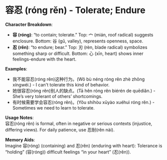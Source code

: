 # **容忍 (róng rěn) - Tolerate; Endure**

**Character Breakdown**:  
- **容 (róng)**: “to contain; tolerate.” Top: 宀 (mián, roof radical) suggests enclosure. Bottom: 谷 (gǔ, valley), represents openness, space.  
- **忍 (rěn)**: “to endure; bear.” Top: 刃 (rèn, blade radical) symbolizes something sharp or difficult. Bottom: 心 (xīn, heart) shows inner feelings-endure with the heart.

**Examples**:  
- 我不能容忍(róng rěn)这种行为。(Wǒ bù néng róng rěn zhè zhǒng xíngwéi.) - I can't tolerate this kind of behavior.  
- 她很容忍(róng rěn)别人的缺点。(Tā hěn róng rěn biérén de quēdiǎn.) - She’s very tolerant of others’ shortcomings.  
- 有时候需要学会容忍(róng rěn)。(Yǒu shíhòu xūyào xuéhuì róng rěn.) - Sometimes we need to learn to tolerate.

**Usage Notes**:  
容忍(róng rěn) is formal, often in negative or serious contexts (injustice, differing views). For daily patience, use 忍耐(rěn nài).

**Memory Aids**:  
Imagine 容(róng) (containing) and 忍(rěn) (enduring with heart): Tolerance is “holding” (容(róng)) difficult feelings “in your heart” (忍(rěn)).